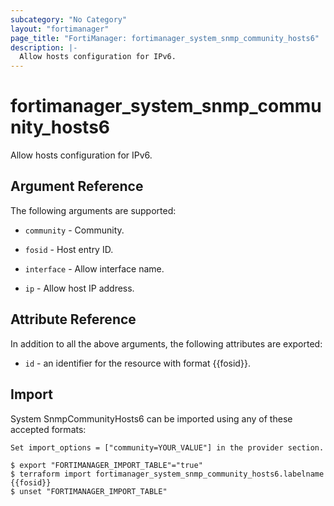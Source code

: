 ```yaml
---
subcategory: "No Category"
layout: "fortimanager"
page_title: "FortiManager: fortimanager_system_snmp_community_hosts6"
description: |-
  Allow hosts configuration for IPv6.
---
```


# fortimanager_system_snmp_community_hosts6
Allow hosts configuration for IPv6.

## Argument Reference


The following arguments are supported:

* `community` - Community.

* `fosid` - Host entry ID.
* `interface` - Allow interface name.
* `ip` - Allow host IP address.


## Attribute Reference

In addition to all the above arguments, the following attributes are exported:
* `id` - an identifier for the resource with format {{fosid}}.

## Import

System SnmpCommunityHosts6 can be imported using any of these accepted formats:
```
Set import_options = ["community=YOUR_VALUE"] in the provider section.

$ export "FORTIMANAGER_IMPORT_TABLE"="true"
$ terraform import fortimanager_system_snmp_community_hosts6.labelname {{fosid}}
$ unset "FORTIMANAGER_IMPORT_TABLE"
```

